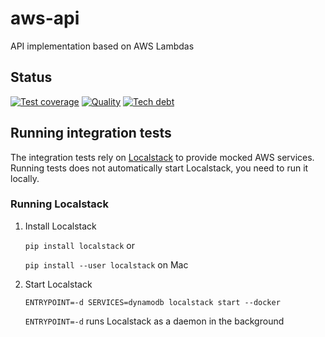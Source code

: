 # aws-api
API implementation based on AWS Lambdas

## Status

[![Test coverage](https://sonarcloud.io/api/project_badges/measure?project=aws-api&metric=coverage)](https://sonarcloud.io/dashboard?id=aws-api) [![Quality](https://sonarcloud.io/api/project_badges/measure?project=aws-api&metric=alert_status)](https://sonarcloud.io/dashboard?id=aws-api) [![Tech debt](https://sonarcloud.io/api/project_badges/measure?project=aws-api&metric=sqale_index)](https://sonarcloud.io/dashboard?id=aws-api)

## Running integration tests

The integration tests rely on [Localstack](https://github.com/localstack/localstack) to provide mocked AWS services. Running tests does not automatically start Localstack, you need to run it locally.

### Running Localstack

1. Install Localstack

   `pip install localstack` or

   `pip install --user localstack` on Mac

2. Start Localstack

   `ENTRYPOINT=-d SERVICES=dynamodb localstack start --docker`

   `ENTRYPOINT=-d` runs Localstack as a daemon in the background
